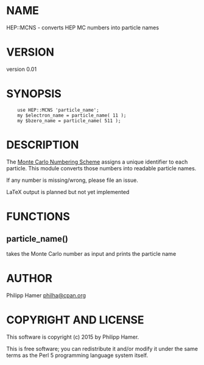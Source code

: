 # NAME

HEP::MCNS - converts HEP MC numbers into particle names

# VERSION

version 0.01

# SYNOPSIS

        use HEP::MCNS 'particle_name';
        my $electron_name = particle_name( 11 );
        my $bzero_name = particle_name( 511 );

# DESCRIPTION

The [Monte Carlo Numbering Scheme](http://pdg.lbl.gov/2014/reviews/rpp2014-rev-monte-carlo-numbering.pdf) assigns a unique identifier to each particle.
This module converts those numbers into readable particle names.

If any number is missing/wrong, please file an issue.

LaTeX output is planned but not yet implemented

# FUNCTIONS

## particle\_name()

takes the Monte Carlo number as input and prints the particle name 

# AUTHOR

Philipp Hamer <philha@cpan.org>

# COPYRIGHT AND LICENSE

This software is copyright (c) 2015 by Philipp Hamer.

This is free software; you can redistribute it and/or modify it under
the same terms as the Perl 5 programming language system itself.
